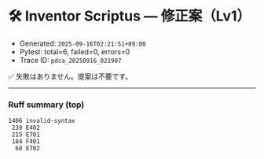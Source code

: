 # 🛠️ Inventor Scriptus — 修正案（Lv1）

- Generated: `2025-09-16T02:21:51+09:00`
- Pytest: total=6, failed=0, errors=0
- Trace ID: `pdca_20250916_021907`

✅ 失敗はありません。提案は不要です。


---
### Ruff summary (top)
```
1406 invalid-syntax
 239 E402
 215 E701
 184 F401
  68 E702
```